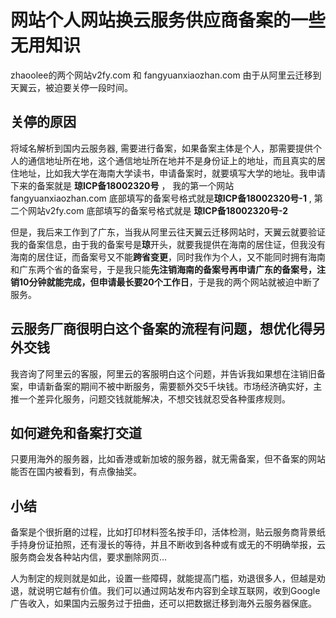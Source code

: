 # 网站个人网站换云服务供应商备案的一些无用知识

zhaoolee的两个网站v2fy.com 和 fangyuanxiaozhan.com 由于从阿里云迁移到天翼云，被迫要关停一段时间。

## 关停的原因

将域名解析到国内云服务器, 需要进行备案，如果备案主体是个人，那需要提供个人的通信地址所在地，这个通信地址所在地并不是身份证上的地址，而且真实的居住地址，比如我大学在海南大学读书，申请备案时，就要填写大学的地址。我申请下来的备案就是 **琼ICP备18002320号** ， 我的第一个网站fangyuanxiaozhan.com 底部填写的备案号格式就是**琼ICP备18002320号-1** , 第二个网站v2fy.com 底部填写的备案号格式就是 **琼ICP备18002320号-2**


但是，我后来工作到了广东，当我从阿里云往天翼云迁移网站时，天翼云就要验证我的备案信息，由于我的备案号是**琼**开头，就要我提供在海南的居住证，但我没有海南的居住证，而备案号又不能**跨省变更**，同时我作为个人，又不能同时拥有海南和广东两个省的备案号，于是我只能**先注销海南的备案号再申请广东的备案号，注销10分钟就能完成，但申请最长要20个工作日**，于是我的两个网站就被迫中断了服务。


## 云服务厂商很明白这个备案的流程有问题，想优化得另外交钱

我咨询了阿里云的客服，阿里云的客服明白这个问题，并告诉我如果想在注销旧备案，申请新备案的期间不被中断服务，需要额外交5千块钱。市场经济确实好，主推一个差异化服务，问题交钱就能解决，不想交钱就忍受各种蛋疼规则。


## 如何避免和备案打交道

只要用海外的服务器，比如香港或新加坡的服务器，就无需备案，但不备案的网站能否在国内被看到，有点像抽奖。


## 小结

备案是个很折磨的过程，比如打印材料签名按手印，活体检测，贴云服务商背景纸手持身份证拍照，还有漫长的等待，并且不断收到各种或有或无的不明确举报，云服务商会发各种站内信，要求删除网页...

人为制定的规则就是如此，设置一些障碍，就能提高门槛，劝退很多人，但越是劝退，就说明它越有价值。我们可以通过网站发布内容到全球互联网，收到Google广告收入，如果国内云服务过于扭曲，还可以把数据迁移到海外云服务器保底。
